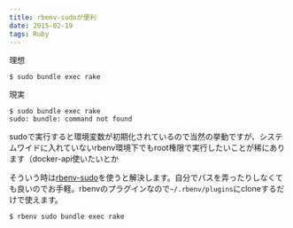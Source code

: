 ```yaml
---
title: rbenv-sudoが便利
date: 2015-02-19
tags: Ruby
---
```


理想

```
$ sudo bundle exec rake
```

現実

```
$ sudo bundle exec rake
sudo: bundle: command not found
```

sudoで実行すると環境変数が初期化されているので当然の挙動ですが、システムワイドに入れていないrbenv環境下でもroot権限で実行したいことが稀にあります（docker-api使いたいとか

そういう時は[rbenv-sudo](https://github.com/dcarley/rbenv-sudo)を使うと解決します。自分でパスを弄ったりしなくても良いのでお手軽。rbenvのプラグインなので`~/.rbenv/plugins`にcloneするだけで使えます。

```
$ rbenv sudo bundle exec rake
```
